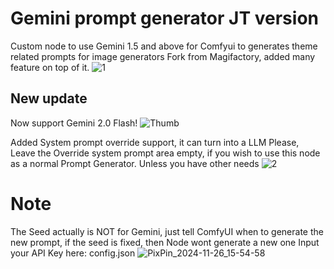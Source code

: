 # Gemini prompt generator JT version
Custom node to use Gemini 1.5 and above for Comfyui to generates theme related prompts for image generators
Fork from Magifactory, added many feature on top of it.
![1](https://github.com/user-attachments/assets/fe987a9f-06c8-4a35-8de2-4b301007b266)

## New update
Now support Gemini 2.0 Flash!
![Thumb](https://github.com/user-attachments/assets/bfe6831b-3189-43e8-bc5e-1fde60f24d4f)

Added System prompt override support, it can turn into a LLM
Please, Leave the Override system prompt area empty, if you wish to use this node as a normal Prompt Generator.
Unless you have other needs
![2](https://github.com/user-attachments/assets/ad215761-d8ca-4d1a-bfb5-c774a0b70b66)

# Note
The Seed actually is NOT for Gemini, just tell ComfyUI when to generate the new prompt, if the seed is fixed, then Node wont generate a new one
Input your API Key here: config.json 
![PixPin_2024-11-26_15-54-58](https://github.com/user-attachments/assets/96a03508-8965-4960-8a9e-10e96e94b277)
